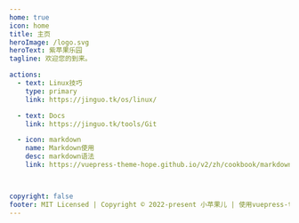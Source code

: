```yaml
---
home: true
icon: home
title: 主页
heroImage: /logo.svg
heroText: 紫苹果乐园
tagline: 欢迎您的到来。

actions:
  - text: Linux技巧
    type: primary
    link: https://jinguo.tk/os/linux/

  - text: Docs
    link: https://jinguo.tk/tools/Git

  - icon: markdown
    name: Markdown使用
    desc: markdown语法
    link: https://vuepress-theme-hope.github.io/v2/zh/cookbook/markdown/



copyright: false
footer: MIT Licensed | Copyright © 2022-present 小苹果儿 | 使用vuepress-theme-hope主题
---
```

